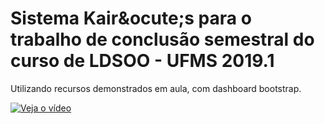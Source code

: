 # Sistema Kair&ocute;s para o trabalho de conclusão semestral do curso de LDSOO - UFMS 2019.1

Utilizando recursos demonstrados em aula, com dashboard bootstrap.

[![Veja o vídeo](https://asciinema.org/a/113463.png)](https://youtu.be/388TF6wgb54)

